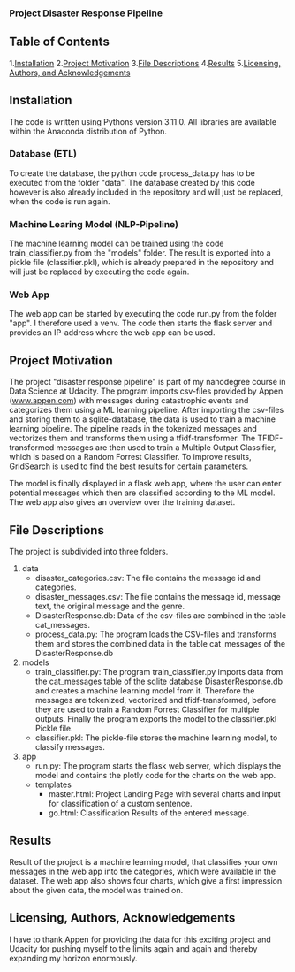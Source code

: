 ### Project Disaster Response Pipeline

## Table of Contents
1.[Installation](#installation)
2.[Project Motivation](#motivation)
3.[File Descriptions](#files)
4.[Results](#results)
5.[Licensing, Authors, and Acknowledgements](#licensing)

## Installation <a name="installation"></a>

The code is written using Pythons version 3.11.0. All libraries are available within the Anaconda distribution of Python.
### Database (ETL)
To create the database, the python code process_data.py has to be executed from the folder "data". The database created by this code however is also already included in the repository and will just be replaced, when the code is run again.

### Machine Learing Model (NLP-Pipeline)
The machine learning model can be trained using the code train_classifier.py from the "models" folder. The result is exported into a pickle file (classifier.pkl), which is already prepared in the repository and will just be replaced by executing the code again.

### Web App
The web app can be started by executing the code run.py from the folder "app". I therefore used a venv. The code then starts the flask server and provides an IP-address where the web app can be used.

## Project Motivation <a name="motivation"></a>

The project "disaster response pipeline" is part of my nanodegree course in Data Science at Udacity. The program imports csv-files provided by Appen (www.appen.com) with messages during catastrophic events and categorizes them using a ML learning pipeline.
After importing the csv-files and storing them to a sqlite-database, the data is used to train a machine learning pipeline. The pipeline reads in the tokenized messages and vectorizes them and transforms them using a tfidf-transformer.
The TFIDF-transformed messages are then used to train a Multiple Output Classifier, which is based on a Random Forrest Classifier.
To improve results, GridSearch is used to find the best results for certain parameters. 

The model is finally displayed in a flask web app, where the user can enter potential messages which then are classified according to the ML model. The web app also gives an overview over the training dataset.

## File Descriptions <a name="files"></a>

The project is subdivided into three folders. 
1. data
    * disaster_categories.csv:
        The file contains the message id and categories.
    * disaster_messages.csv:
        The file contains the message id, message text, the original message and the genre.
    * DisasterResponse.db:
        Data of the csv-files are combined in the table cat_messages.
    * process_data.py:
        The program loads the CSV-files and transforms them and stores the combined data in the table cat_messages of the DisasterResponse.db
2. models
    * train_classifier.py:
        The program train_classifier.py imports data from the cat_messages table of the sqlite database DisasterResponse.db and creates a machine learning model from it. 
        Therefore the messages are tokenized, vectorized and tfidf-transformed, before they are used to train a Random Forrest Classifier for multiple outputs.
        Finally the program exports the model to the classifier.pkl Pickle file.
    * classifier.pkl:
        The pickle-file stores the machine learning model, to classify messages.
3. app
    * run.py:
        The program starts the flask web server, which displays the model and contains the plotly code for the charts on the web app.
    * templates
        * master.html:
            Project Landing Page with several charts and input for classification of a custom sentence.
        * go.html:
            Classification Results of the entered message.

## Results <a name="results"></a>

Result of the project is a machine learning model, that classifies your own messages in the web app into the categories, which were available in the dataset.
The web app also shows four charts, which give a first impression about the given data, the model was trained on. 

## Licensing, Authors, Acknowledgements <a name="licensing"></a>

I have to thank Appen for providing the data for this exciting project and Udacity for pushing myself to the limits again and again and thereby expanding my horizon enormously.